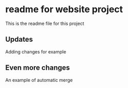 # readme for website project

This is the readme file for this project

## Updates

Adding changes for example

## Even more changes

An example of automatic merge
